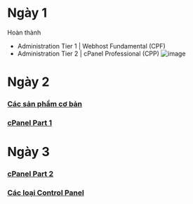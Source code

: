 
# Ngày 1
Hoàn thành 
- Administration Tier 1 | Webhost Fundamental (CPF)
- Administration Tier 2 | cPanel Professional (CPP)
![image](https://github.com/user-attachments/assets/5b593f6c-8a8c-4500-9e13-b53ee3984094)


# Ngày 2
### [Các sản phẩm cơ bản](https://github.com/TRI4548/Vietnix/blob/main/KienThuc/SanPhamCoBan.md#c%C3%A1c-s%E1%BA%A3n-ph%E1%BA%A9m-c%C6%A1-b%E1%BA%A3n)
### [cPanel Part 1](https://github.com/TRI4548/Vietnix/blob/main/KienThuc/cPanel_Part1.md)


# Ngày 3
### [cPanel Part 2](https://github.com/TRI4548/Vietnix/blob/main/KienThuc/cPanel_Part%202.md)
### [Các loại Control Panel](https://github.com/TRI4548/Vietnix/blob/main/KienThuc/ControlPanel.md)
